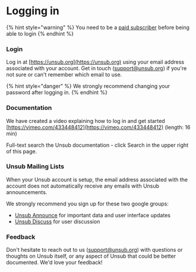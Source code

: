 # Logging in

{% hint style="warning" %}
You need to be a [paid subscriber](../reference/subscription-costs.md) before being able to login
{% endhint %}

### Login

Log in at [https://unsub.org](https://unsub.org) using your email address associated with your account. Get in touch ([support@unsub.org](mailto:support@unsub.org)) if you're not sure or can't remember which email to use.&#x20;

{% hint style="danger" %}
&#x20;We strongly recommend changing your password after logging in.
{% endhint %}

### Documentation <a href="#h_f666720dfd" id="h_f666720dfd"></a>

We have created a video explaining how to log in and get started [https://vimeo.com/433448412](https://vimeo.com/433448412) (length: 16 min)

Full-text search the Unsub documentation - click Search in the upper right of this page.

### Unsub Mailing Lists <a href="#h_e291af921c" id="h_e291af921c"></a>

When your Unsub account is setup, the email address associated with the account does not automatically receive any emails with Unsub announcements.

We strongly recommend you sign up for these two google groups:

* [Unsub Announce](https://groups.google.com/forum/#!forum/unsub-announce) for important data and user interface updates
* [Unsub Discuss](https://groups.google.com/forum/#!forum/unsub-discuss) for user discussion

### Feedback <a href="#h_8caedea2e7" id="h_8caedea2e7"></a>

Don't hesitate to reach out to us ([support@unsub.org](mailto:support@unsub.org)) with questions or thoughts on Unsub itself, or any aspect of Unsub that could be better documented. We'd love your feedback!
